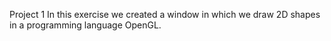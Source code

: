 Project 1
In this exercise we created a window in which we draw 2D shapes in a programming language OpenGL.
